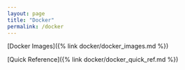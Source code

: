 ```yaml
---
layout: page
title: "Docker"
permalink: /docker
---
```


[Docker Images]({% link docker/docker_images.md %})

[Quick Reference]({% link docker/docker_quick_ref.md %})
